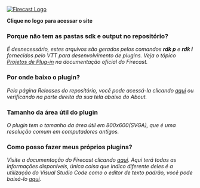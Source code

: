 [![Firecast Logo](https://firecast.app/wp-content/uploads/2021/03/logo1024x1024no_padding-300x300.png "Firecast Logo")](https://firecast.app)

**Clique no logo para acessar o site**

### Porque não tem as pastas sdk e output no repositório?

*É desnecessário, estes arquivos são gerados pelos comandos **rdk p** e **rdk i** fornecidos pelo VTT para desenvolvimento de plugins. Veja o tópico [Projetos de Plug-in](https://rrpg.com.br/sdk3/RRPG%20SDK%203.html?CriarummodelodefichaapartirdeumP.html) na documentação oficial do Firecast.*

### Por onde baixo o plugin?
*Pela página Releases do repositório, você pode acessá-la clicando [aqui](https://github.com/lcafer/mutantes-malfeitores2e/releases) ou verificando na parte direita da sua tela abaixo do About.*

### Tamanho da área útil do plugin

*O plugin tem o tamanho da área útil em 800x600(SVGA), que é uma resolução comum em computadores antigos.*

### Como posso fazer meus próprios plugins?

*Visite a documentação do Firecast clicando [aqui](https://rrpg.com.br/sdk3/RRPG%20SDK%203.html?introducao.html). Aqui terá todas as informações disponíveis, única coisa que indico diferente deles é a utilização do Visual Studio Code como o editor de texto padrão, você pode baixá-lo [aqui](https://code.visualstudio.com/).*












